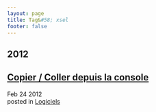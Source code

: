 ```yaml
---
layout: page
title: Tag&#58; xsel
footer: false
---
```


<div id="blog-archives" class="category">
<h2>2012</h2>

<article>
<h1><a href="/2012/02/24/copier-coller-depuis-la-console/index.html">Copier / Coller depuis la console</a></h1>
<time datetime="2012-02-24T00:00:00-06:00" pubdate><span class='month'>Feb</span> <span class='day'>24</span> <span class='year'>2012</span></time>
<footer>
<span class="categories">posted in 
<a href='/categories/logiciels/'>Logiciels</a></span>
</footer>
</article>
</div>
